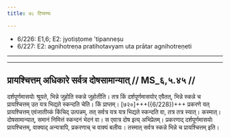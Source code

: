 ```yaml
---
title: ७८ टिप्पण्यः

---
```

- 6/226: E1,6; E2: jyotiṣṭome 'tipanneṣu
- 6/227: E2: agnihotreṇa pratihotavyam uta prātar agnihotreṇeti

____________________________________________




____________________________________________


## प्रायश्चित्तम् अधिकारे सर्वत्र दोषसामान्यात् // MS_६,५.४५ //

दर्शपूर्णमासयोः श्रूयते, भिन्ने जुहोति स्कन्ने जुहोतीति। तत्र किं दर्शपूर्णमासयोर् एवैतत्, भिन्ने स्कन्ने च प्रायश्चित्तम् उत यत्र भिद्यते स्कन्दति चेति। किं प्राप्तम्। [७२०]+++({6/228})+++ प्रकरणे यत् प्रायश्चित्तम् एवंजातीय्कं किंचिद् उत्पन्नम्, तत् सर्वत्र यत्र यत्र भिद्यते स्कन्दति वा, तत्र तत्र स्यात्। कस्मात्। दोषसामान्यात्, समानं निमित्तं स्कन्दनं भेदनं वा। स एवात्र दोष इत्य् अभिप्रेतम्। प्रकरणाद् दर्शपूर्णमासयोः प्रायश्चित्तम्, वाक्याद् अन्यत्रापि, प्रकरणाच् च वाक्यं बलीयः। तस्मात् सर्वत्र स्कन्ने भिन्ने च प्रायश्चित्तम् इति।
